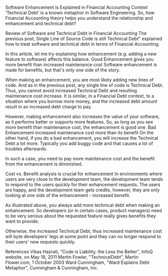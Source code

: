 Software Enhancement is Explained in Financial Accounting Context
'Technical Debt' is a known metaphor in Software Engineering. So, how Financial Accounting theory helps you understand the relationship and enhancement and technical debt?

Review of Software and Technical Debt in Financial Accounting
The previous post, Single Line of Source Code is still Technical Debt" explained how to treat software and technical debt in terms of Financial Accounting.


In this article, let me try explaining how enhancement (e.g. adding a new feature to software) affects this balance.
Good Enhancement gives you more benefit than increased maintenance cost
Software enhancement is made for benefits, but that's only one side of the story.


When making an enhancement, you are most likely adding new lines of code. And as in the previous post, any single line of code is Technical Debt. Thus, you cannot avoid increased Technical Debt and resulting maintenance cost increase.
It is similar, in a Financial Debt context, to a situation where you borrow more money, and the increased debt amount result in an increased debt charge to pay.


However, making enhancement also increases the value of your software, as it performs better or supports more features. So, as long as you see more benefit than maintenance cost, the enhancement is good one.
Bad Enhancement increased maintenance cost more than its benefit
On the other hand, if you do a bad enhancement, you will increase the Technical Debt a lot more. Typically you add buggy code and that causes a lot of troubles afterwards.


In such a case, you need to pay more maintenance cost and the benefit from the enhancement is diminished.

Cost vs. Benefit analysis is crucial for enhancement
In environments where users are very close to the development team, the development team tends to respond to the users quickly for their enhancement requests. The users are happy, and the development team gets credits, however, they are only looking at one side of the enhancement - increased benefit.

As illustrated above, you always add more technical debt when making an enhancement. So developers (or in certain cases, product managers) need to be very serious about the requested feature really gives benefits they want to provide.

Otherwise, the increased Technical Debt, thus increased maintenance cost will byte developers' legs at some point and they can no longer respond to their users' new requests quickly.

References
Vikas Hazrati, "Code is Liability, the Less the Better", InfoQ website, on May 18, 2011
Martin Fowler, "TechnicalDebt", Martin Flower.com, 1 October 2003
Ward Cunningham, "Ward Explains Debt Metaphor", Cunningham & Cunningham, Inc.